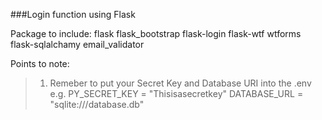 ###Login function using Flask

Package to include:
flask flask_bootstrap flask-login flask-wtf wtforms flask-sqlalchamy email_validator

Points to note:
> 1. Remeber to put your Secret Key and Database URI into the .env
	e.g.
	PY_SECRET_KEY = "Thisisasecretkey"
	DATABASE_URL = "sqlite:///database.db"
